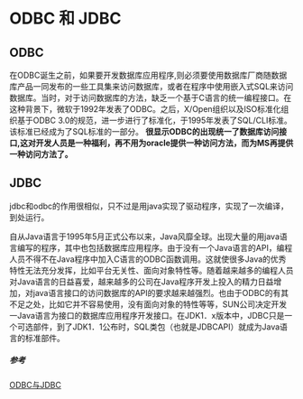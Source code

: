 # ODBC 和 JDBC



## ODBC

在ODBC诞生之前，如果要开发数据库应用程序,则必须要使用数据库厂商随数据库产品一同发布的一些工具集来访问数据库，或者在程序中使用嵌入式SQL来访问数据库。当时，对于访问数据库的方法，缺乏一个基于C语言的统一编程接口。在这种背景下，微软于1992年发表了ODBC。之后，X/Open组织以及ISO标准化组织基于ODBC 3.0的规范，进一步进行了标准化，于1995年发表了SQL/CLI标准。该标准已经成为了SQL标准的一部分。
 **很显示ODBC的出现统一了数据库访问接口,这对开发人员是一种福利，再不用为oracle提供一种访问方法，而为MS再提供一种访问方法了。**



## JDBC

jdbc和odbc的作用很相似，只不过是用java实现了驱动程序，实现了一次编译，到处运行。

自从Java语言于1995年5月正式公布以来，Java风靡全球。出现大量的用java语言编写的程序，其中也包括数据库应用程序。由于没有一个Java语言的API，编程人员不得不在Java程序中加入C语言的ODBC函数调用。这就使很多Java的优秀特性无法充分发挥，比如平台无关性、面向对象特性等。随着越来越多的编程人员对Java语言的日益喜爱，越来越多的公司在Java程序开发上投入的精力日益增加，对java语言接口的访问数据库的API的要求越来越强烈。也由于ODBC的有其不足之处，比如它并不容易使用，没有面向对象的特性等等，SUN公司决定开发一Java语言为接口的数据库应用程序开发接口。在JDK1．x版本中，JDBC只是一个可选部件，到了JDK1．1公布时，SQL类包（也就是JDBCAPI）就成为Java语言的标准部件。







##### 参考

[ODBC与JDBC](https://www.jianshu.com/p/8d4452693d8e)